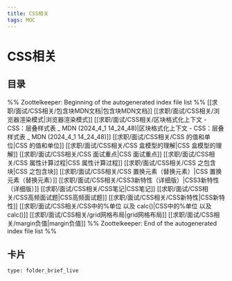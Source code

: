 ```yaml
---
title: CSS相关
tags: MOC
---
```

# CSS相关

## 目录



%% Zoottelkeeper: Beginning of the autogenerated index file list  %%
 [[求职/面试/CSS相关/包含块MDN文档|包含块MDN文档]]
 [[求职/面试/CSS相关/浏览器渲染模式|浏览器渲染模式]]
 [[求职/面试/CSS相关/区块格式化上下文 - CSS：层叠样式表 _ MDN (2024_4_1 14_24_48)|区块格式化上下文 - CSS：层叠样式表 _ MDN (2024_4_1 14_24_48)]]
 [[求职/面试/CSS相关/CSS 的值和单位|CSS 的值和单位]]
 [[求职/面试/CSS相关/CSS 盒模型的理解|CSS 盒模型的理解]]
 [[求职/面试/CSS相关/CSS 面试重点|CSS 面试重点]]
 [[求职/面试/CSS相关/CSS 属性计算过程|CSS 属性计算过程]]
 [[求职/面试/CSS相关/CSS 之包含块|CSS 之包含块]]
 [[求职/面试/CSS相关/CSS 置换元素（替换元素）|CSS 置换元素（替换元素）]]
 [[求职/面试/CSS相关/CSS3新特性（详细版）|CSS3新特性（详细版）]]
 [[求职/面试/CSS相关/CSS笔记|CSS笔记]]
 [[求职/面试/CSS相关/CSS高频面试题|CSS高频面试题]]
 [[求职/面试/CSS相关/CSS新特性|CSS新特性]]
 [[求职/面试/CSS相关/CSS中的%单位 以及 calc()|CSS中的%单位 以及 calc()]]
 [[求职/面试/CSS相关/grid网格布局|grid网格布局]]
 [[求职/面试/CSS相关/margin负值|margin负值]]
%% Zoottelkeeper: End of the autogenerated index file list  %%












## 卡片

```ccard
type: folder_brief_live
```



















